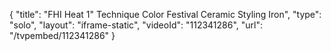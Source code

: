 {
    "title": "FHI Heat 1\" Technique Color Festival Ceramic Styling Iron",
    "type": "solo",
    "layout": "iframe-static",
    "videoId": "112341286",
    "url": "\/tvpembed\/112341286"
}